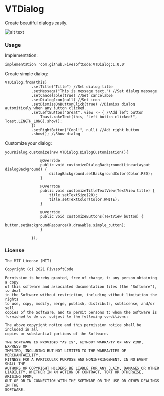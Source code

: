# VTDialog

Create beautiful dialogs easily.


![alt text](https://firebasestorage.googleapis.com/v0/b/sontondum.appspot.com/o/Screenshot_20210407-181212.jpg?alt=media)


### Usage

Implementation:

    implementation 'com.github.FivesoftCode:VTDialog:1.0.0'

Create simple dialog:

    VTDialog.from(this)
                .setTitle("Title") //Set dialog title
                .setMessage("This is message text.") //Set dialog message
                .setCancelable(true) //Set cancelable
                .setDialogIcon(null) //Set icon
                .setDismissOnButtonClick(true) //Dismiss dialog automiticaly when any button clicked.
                .setLeftButton("Great", view -> { //Add left button
                    Toast.makeText(this, "Left button clicked!", Toast.LENGTH_LONG).show();
                })
                .setRightButton("Cool!", null) //Add right button
                .show(); //Show dialog
                
Customize your dialog:

    yourDialog.customize(new VTDialog.DialogCustomization(){
    
                    @Override
                    public void customizeDialogBackground(LinearLayout dialogBackground) {
                        dialogBackground.setBackgroundColor(Color.RED);
                    }

                    @Override
                    public void customizeTitleTextView(TextView title) {
                        title.setTextSize(20);
                        title.setTextColor(Color.WHITE);
                    }

                    @Override
                    public void customizeButtons(TextView button) {
                        button.setBackgroundResource(R.drawable.simple_button);
                    }
                    
                });
     
### License

    The MIT License (MIT)

    Copyright (c) 2021 FivesoftCode

    Permission is hereby granted, free of charge, to any person obtaining a copy
    of this software and associated documentation files (the "Software"), to deal
    in the Software without restriction, including without limitation the rights
    to use, copy, modify, merge, publish, distribute, sublicense, and/or sell
    copies of the Software, and to permit persons to whom the Software is
    furnished to do so, subject to the following conditions:

    The above copyright notice and this permission notice shall be included in all
    copies or substantial portions of the Software.

    THE SOFTWARE IS PROVIDED "AS IS", WITHOUT WARRANTY OF ANY KIND, EXPRESS OR
    IMPLIED, INCLUDING BUT NOT LIMITED TO THE WARRANTIES OF MERCHANTABILITY,
    FITNESS FOR A PARTICULAR PURPOSE AND NONINFRINGEMENT. IN NO EVENT SHALL THE
    AUTHORS OR COPYRIGHT HOLDERS BE LIABLE FOR ANY CLAIM, DAMAGES OR OTHER
    LIABILITY, WHETHER IN AN ACTION OF CONTRACT, TORT OR OTHERWISE, ARISING FROM,
    OUT OF OR IN CONNECTION WITH THE SOFTWARE OR THE USE OR OTHER DEALINGS IN THE
    SOFTWARE.

